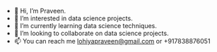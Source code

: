 - 👋 Hi, I’m Praveen.
- 👀 I’m interested in data science projects.
- 🌱 I’m currently learning data science techniques.
- 💞️ I’m looking to collaborate on data science projects.
- 📫 You can reach me lohiyapraveen@gmail.com or +917838876051

<!---
lohiyapraveen/lohiyapraveen is a ✨ special ✨ repository because its `README.md` (this file) appears on your GitHub profile.
You can click the Preview link to take a look at your changes.
--->
